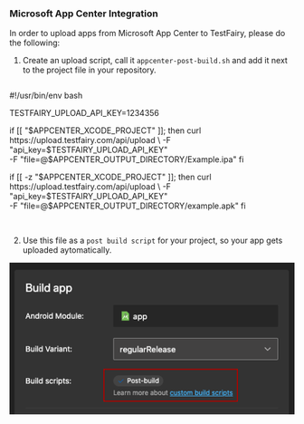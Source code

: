 ### Microsoft App Center Integration


In order to upload apps from Microsoft App Center to TestFairy, please do the following:

1. Create an upload script, call it `appcenter-post-build.sh` and add it next to the project file in your repository.


```
```
#!/usr/bin/env bash

TESTFAIRY_UPLOAD_API_KEY=1234356

if [[ "$APPCENTER_XCODE_PROJECT" ]]; then
  curl https://upload.testfairy.com/api/upload \
  -F "api_key=$TESTFAIRY_UPLOAD_API_KEY" \
  -F "file=@$APPCENTER_OUTPUT_DIRECTORY/Example.ipa" 
fi

if [[ -z "$APPCENTER_XCODE_PROJECT" ]]; then
  curl https://upload.testfairy.com/api/upload \
  -F "api_key=$TESTFAIRY_UPLOAD_API_KEY" \
  -F "file=@$APPCENTER_OUTPUT_DIRECTORY/example.apk"
fi
```


```

2. Use this file as a `post build script` for your project, so your app gets uploaded aytomatically.


![](/img/continuous-integration/appcntr-1.png)



